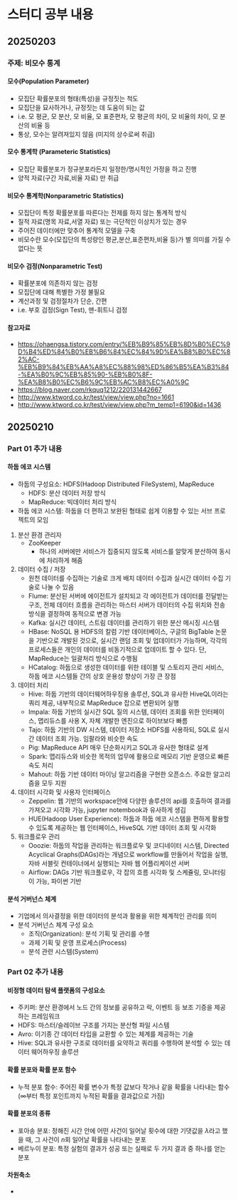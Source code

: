 # 스터디 공부 내용

## 20250203

### 주제: 비모수 통계

#### 모수(Population Parameter)

- 모집단 확률분포의 형태(특성)을 규정짓는 척도
- 모집단을 묘사하거나, 규정짓는 데 도움이 되는 값
- i.e. 모 평균, 모 분산, 모 비율, 모 표준편차, 모 평균의 차이, 모 비율의 차이, 모 분산의 비율 등
- 통상, 모수는 알려져있지 않음 (미지의 상수로써 취급)

#### 모수 통계학 (Parameteric Statistics)

- 모집단 확률분포가 정규분포라든지 일정한/명시적인 가정을 하고 진행
- 양적 자료(구간 자료,비율 자료) 만 취급

#### 비모수 통계학(Nonparametric Statistics)

- 모집단이 특정 확률분포를 따른다는 전제를 하지 않는 통계적 방식
- 질적 자료(명목 자료,서열 자료) 또는 극단적인 이상치가 있는 경우
- 주어진 데이터에만 맞추어 통계적 모델을 구축
- 비모수란 모수(모집단의 특성량인 평균,분산,표준편차,비율 등)가 별 의미를 가질 수 없다는 뜻

#### 비모수 검정(Nonparametric Test)

- 확률분포에 의존하지 않는 검정
- 모집단에 대해 특별한 가정 불필요
- 계산과정 및 검정절차가 단순, 간편
- i.e. 부호 검정(Sign Test), 맨-휘트니 검정

#### 참고자료

- https://ohaengsa.tistory.com/entry/%EB%B9%85%EB%8D%B0%EC%9D%B4%ED%84%B0%EB%B6%84%EC%84%9D%EA%B8%B0%EC%82%AC-%EB%B9%84%EB%AA%A8%EC%88%98%ED%86%B5%EA%B3%84-%EA%B0%9C%EB%85%90-%EB%B0%8F-%EA%B8%B0%EC%B6%9C%EB%AC%B8%EC%A0%9C
- https://blog.naver.com/rkquq1212/220131442667
- http://www.ktword.co.kr/test/view/view.php?no=1661
- http://www.ktword.co.kr/test/view/view.php?m_temp1=6190&id=1436

## 20250210

### Part 01 추가 내용

#### 하둡 에코 시스템

- 하둡의 구성요소: HDFS(Hadoop Distributed FileSystem), MapReduce
  - HDFS: 분산 데이터 저장 방식
  - MapReduce: 빅데이터 처리 방식
- 하둡 에코 시스템: 하둡을 더 편하고 보완된 형태로 쉽게 이용할 수 있는 서브 프로젝트의 모임

1. 분산 환경 관리자
   - ZooKeeper
     - 하나의 서버에만 서비스가 집중되지 않도록 서비스를 알맞게 분산하여 동시에 처리하게 해줌
2. 데이터 수집 / 저장
   - 원천 데이터를 수집하는 기술로 크게 배치 데이터 수집과 실시간 데이터 수집 기술로 나눌 수 있음
   - Flume: 분산된 서버에 에이전트가 설치되고 각 에이전트가 데이터를 전달받는 구조, 전체 데이터 흐름을 관리하는 마스터 서버가 데이터의 수집 위치와 전송 방식을 결정하여 동적으로 변경 가능
   - Kafka: 실시간 데이터, 스트림 데이터를 관리하기 위한 분산 메시징 시스템
   - HBase: NoSQL 용 HDFS의 칼럼 기반 데이터베이스, 구글의 BigTable 논문을 기반으로 개발된 것으로, 실시간 랜덤 조회 및 업데이터가 가능하며, 각각의 프로세스들은 개인의 데이터를 비동기적으로 업데이트 할 수 있다. 단, MapReduce는 일괄처리 방식으로 수행됨
   - HCatalog: 하둡으로 생성한 데이터를 위한 테이블 및 스토리지 관리 서비스, 하둡 에코 시스템들 간의 상호 운용성 향상이 가장 큰 장점
3. 데이터 처리
   - Hive: 하둡 기반의 데이터웨어하우징용 솔루션, SQL과 유사한 HiveQL이라는 쿼리 제공, 내부적으로 MapReduce 잡으로 변환되어 실행
   - Impala: 하둡 기반의 실시간 SQL 질의 시스템, 데이터 조회를 위한 인터페이스, 맵리듀스를 사용 X, 자체 개발한 엔진으로 하이브보다 빠름
   - Tajo: 하둡 기반의 DW 시스템, 데이터 저장소 HDFS를 사용하되, SQL로 실시간 데이터 조회 가능. 임팔라와 비슷한 속도
   - Pig: MapReduce API 매우 단순화시키고 SQL과 유사한 형태로 설계
   - Spark: 맵리듀스와 비슷한 목적의 업무에 활용으로 메모리 기반 운영으로 빠른 속도 처리
   - Mahout: 하둡 기반 데이터 마이닝 알고리즘을 구현한 오픈소스. 주요한 알고리즘을 모두 지원
4. 데이터 시각화 및 사용자 인터페이스
   - Zeppelin: 웹 기반의 workspace안에 다양한 솔루션의 api를 호출하여 결과를 가져오고 시각화 가능, jupyter notembook과 유사하게 생김
   - HUE(Hadoop User Experience): 하둡과 하둡 에코 시스템을 편하게 활용할 수 있도록 제공하는 웹 인터페이스, HiveSQL 기반 데이터 조회 및 시각화
5. 워크플로우 관리
   - Ooozie: 하둡의 작업을 관리하는 워크플로우 및 코디네이터 시스템, Directed Acyclical Graphs(DAGs)라는 개념으로 workflow를 만들어서 작업을 실행, 자바 서블릿 컨테이너에서 실행되는 자바 웹 어플리케이션 서버
   - Airflow: DAGs 기반 워크플로우, 각 잡의 흐름 시각화 및 스케쥴링, 모니터링이 가능, 파이썬 기반

#### 분석 거버넌스 체계

- 기업에서 의사결정을 위한 데이터의 분석과 활용을 위한 체계적인 관리를 의미
- 분석 거버넌스 체계 구성 요소
  - 조직(Organization): 분석 기획 및 관리를 수행
  - 과제 기획 및 운영 프로세스(Process)
  - 분석 관련 시스템(System)

### Part 02 추가 내용

#### 비정형 데이터 탐색 플랫폼의 구성요소
  
- 주키퍼: 분산 환경에서 노드 간의 정보를 공유하고 락, 이벤트 등 보조 기증을 제공하는 프레임워크
- HDFS: 마스터/슬레이브 구조를 가지는 분산형 파일 시스템
- Avro: 이기종 간 데이터 타입을 교환할 수 있는 체계를 제공하는 기술
- Hive: SQL과 유사한 구조로 데이터를 요약하고 쿼리를 수행하여 분석할 수 있는 데이터 웨어하우징 솔루션

#### 확률 분포와 확률 분포 함수

- 누적 분포 함수: 주어진 확률 변수가 특정 값보다 작거나 같을 확률을 나타내는 함수($\infty$부터 특정 포인트까지 누적된 확률을 결과값으로 가짐)

#### 확률 분포의 종류

- 포아송 분포: 정해진 시간 안에 어떤 사건이 일어날 횟수에 대한 기댓값을 $\lambda$라고 했을 때, 그 사건이 $n$회 일어날 확률을 나타내는 분포
- 베르누이 분포: 특정 실험의 결과가 성공 또는 실패로 두 가지 결과 중 하나를 얻는 분포

#### 차원축소

- 